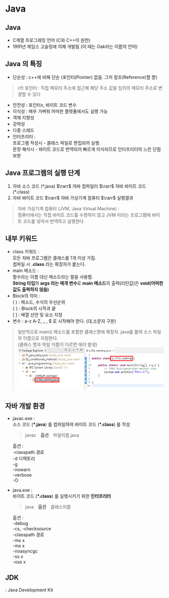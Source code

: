 # Java
## Java 
- C계열 프로그래밍 언어 (C와 C++이 원천)
- 1991년 제임스 고슬링에 의해 개발됨 (이 때는 Oak라는 이름의 언어)

## Java 의 특징
- 단순성 : c++에 비해 단순 (포인터(Pointer) 없음. 그저 참조(Reference)할 뿐)  
> cf) 포인터 : 직접 메모리 주소에 접근해 해당 주소 값을 임의의 메모리 주소로 변경할 수 있다
- 안전성 : 포인터x, 바이트 코드 변수
- 이식성 : 매우 가벼워 어떠한 플랫폼에서도 실행 가능
- 객체 지향성
- 강력성
- 다중 스레드
- 인터프리터 :   
프로그램 작성시 - 클래스 파일로 편집되어 실행.  
문장 해석시 - 바이트 코드로 번역되어 빠르게 이식되므로 인터프리터의 느린 단점 보완

## Java 프로그램의 실행 단계
1. 자바 소스 코드 (\*.java) $\rarr$ 자바 컴파일러 $\rarr$ 자바 바이트 코드 (\*.class)
2. 자바 바이트 코드 $\rarr$ 자바 가상기계 컴퓨터 $\rarr$ 실행결과
> 자바 가상기계 컴퓨터 (JVM, Java Virtual Machine) :  
> 컴퓨터에서는 직접 바이트 코드를 수행하지 않고 JVM 이라는 프로그램에 바이트 코드를 넣어서 번역하고 실행한다

## 내부 키워드
- class 키워드 :   
  모든 자바 프로그램은 클래스를 1개 이상 가짐.  
  컴파일 시 **.class** 라는 확장자가 붙는다.
- main 메소드 :  
  함수라는 이름 대신 메소드라는 말을 사용함.  
  **String 타입**의 **args 라는 매개 변수**로 **main 메소드**의 출력(리턴값)은 **void(어떠한 값도 출력하지 않음)**
- Block의 의미 :  
  ( ) : 메소드, 수식의 우선순위  
  { } : Block의 시작과 끝  
  [ ] : 배열 선언 및 요소 지정  
- 변수 : a-z A-Z, _ , $ 로 시작해야 한다. (대,소문자 구분)
> 일반적으로 main() 메소드를 포함한 클래스명에 확장자 .java를 붙여 소스 파일의 이름으로 지정한다.  
> (클래스 명과 파일 이름이 다르면 에러 발생)
> ![](../assets/images/2022-06-11-17-01-55.png)

## 자바 개발 환경
- javac.exe :  
  소스 코드 (**\*.java**) 를 컴파일하여 바이트 코드 (**\*.class**) 를 작성  
  > javac　**옵션**　파일이름.java  

  옵션 :  
  -classpath 경로  
  -d 디렉토리  
  -g  
  -nowarn  
  -verbose  
  -O  

- java.exe :  
  바이트 코드 (**\*.class**) 를 실행시키기 위한 **인터프리터**
  > java　**옵션**　클래스이름  

  옵션 :  
  -debug    
  -cs, -checksource  
  -classpath 경로  
  -mx x  
  -ms x  
  -noasyncgc  
  -ss x  
  -oss x  

## JDK
: Java Development Kit
